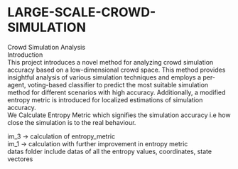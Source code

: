 # LARGE-SCALE-CROWD-SIMULATION
Crowd Simulation Analysis  
Introduction  
This project introduces a novel method for analyzing crowd simulation accuracy based on a low-dimensional crowd space. This method provides insightful analysis of various simulation techniques and employs a per-agent, voting-based classifier to predict the most suitable simulation method for different scenarios with high accuracy. Additionally, a modified entropy metric is introduced for localized estimations of simulation accuracy.    
We Calculate Entropy Metric which signifies the simulation accuracy i.e how close the simulation is to the real behaviour.  

im_3 -> calculation of entropy_metric  
im_1 -> calculation with further improvement in entropy metric  
datas folder include datas of all the entropy values, coordinates, state vectores  

